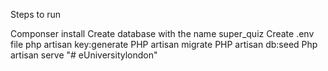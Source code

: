 Steps to run

Componser install
Create database with the name super_quiz
Create .env file
php artisan key:generate
PHP artisan migrate
PHP artisan db:seed
Php artisan serve
"# eUniversitylondon" 
